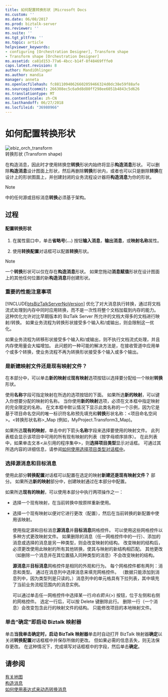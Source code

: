 ```yaml
---
title: 如何配置转换形状 |Microsoft Docs
ms.custom: ''
ms.date: 06/08/2017
ms.prod: biztalk-server
ms.reviewer: ''
ms.suite: ''
ms.tgt_pltfrm: ''
ms.topic: article
helpviewer_keywords:
- configuring [Orchestration Designer], Transform shape
- Transform shape [Orchestration Designer]
ms.assetid: ca81d153-77a6-4bcc-b14f-8f48469fffe0
caps.latest.revision: 8
author: MandiOhlinger
ms.author: mandia
manager: anneta
ms.openlocfilehash: fc88110940626602059466324d0dc38e59f88afe
ms.sourcegitcommit: 266308ec5c6a9d8d80ff298ee6051b4843c5d626
ms.translationtype: MT
ms.contentlocale: zh-CN
ms.lasthandoff: 06/27/2018
ms.locfileid: "36980966"
---
```

# <a name="how-to-configure-the-transform-shape"></a>如何配置转换形状
![](../core/media/ebiz-orch-transform.gif "ebiz_orch_transform")  
转换形状 (Transform shape)  
  
 在构造消息，因此时才使用转换您**转换**形状内始终将显示**构造消息**形状。 可以删除**构造消息**设计图面上形状，然后再删除**转换**形状内，或者也可以只是删除**转换**在设计上的形状图面上，并创建封闭的业务流程设计器将**构造消息**为你的形状。  
  
> [!NOTE]
>  中的任何源或目标消息**转换**必须基于架构。  
  
## <a name="procedure"></a>过程  
  
#### <a name="to-configure-a-transform-shape"></a>配置转换形状  
  
1.  在属性窗口中，单击**省略号**(**...**) 按钮**输入消息**，**输出消息**，或**映射名称**属性。  
  
2.  使用**转换配置**对话框可以配置**转换**形状。  
  
> [!NOTE]
>  一个**转换**形状可以仅在存在**构造消息**形状。 如果您拖动**消息赋值**形状在设计图面上的其他任何位置的新**构造消息**将创建形状。  
  
### <a name="important-performance-considerations"></a>重要的性能注意事项  
 [!INCLUDE[btsBizTalkServerNoVersion](../includes/btsbiztalkservernoversion-md.md)] 优化了对大消息执行转换，通过将文档流式处理到内存中同时应用转换，而不是一次性将整个文档加载到内存的能力。 这种优化允许对比早期版本的 BizTalk Server 所允许的文档大得多的文档进行映射/转换。 如果业务流程为转换形状接受多个输入和/或输出，则会限制这一优化。  
  
 如果业务流程为转移形状接受多个输入和/或输出，则不执行文档流式处理，并且内存使用量会大幅增加。 此问题的一种可能的解决方法是，在接收管道中应用单个或多个转换，使业务流程不再为转换形状接受多个输入或多个输出。  
  
### <a name="newexisting-map-file"></a>是新建映射文件还是现有映射文件？  
 在本部分中，可以单击**新的映射**或**现有映射**选项按钮以选择要分配给一个映射**转换**形状。  
  
 使用**名称**字段可指定映射在所选的选项按钮的下面。 如果所选**新的映射**，可以键入你想要分配的映射的名称。 当你使用**新的映射**选项，必须在文本框中指定映射的完全限定的名称。 在文本框中默认情况下显示此类名称的一个示例，因为它是基于项目命名空间的唯一标识符名称预先填充和**转换**形状名称：\<项目命名空间\>。\<转换形状名称\>_Map (例如，MyProject.Transform3_Map)。  
  
 如果所选**现有的映射**，单击中的下箭头**名称**字段来选择要使用的映射文件。 此列表框会显示该项目中可用的所有现有映射的列表（按字母顺序排序）。 在此列表中，如果单击文本\<从引用的程序集中\>，则**选择项目类型**显示对话框。 可通过其所选内容的详细信息，请参阅[如何使用选择项目类型对话框中](../core/how-to-use-the-select-artifact-type-dialog-box.md)。  
  
### <a name="select-source-and-destination-messages"></a>选择源消息和目标消息  
 使用此部分**转换配置**对话框可以配置在选定的映射**新建还是现有映射文件？** 部分。 如果所选**新的映射**部分中，创建映射通过在本部分中配置。  
  
 如果所选**现有的映射**，可以使用本部分中执行两项操作之一：  
  
- 选择一个现有映射，在当前转换中按原样重新使用。  
  
- 选择一个现有映射以便对它进行更改（配置），然后在当前转换的新配置中使用该映射。  
  
  使用指定源和目标消息**源消息**并**目标消息**网格控件。 可以使用这些网格控件以多种方式更改映射文件。 如果删除的消息（任一网格控件中的一行）、添加的消息或选择的消息是另一种类型，则会改变映射的结构。 改变映射的结构后，必须更改使用此映射的所有其他转换，使其与映射的新结构相匹配。 其他更改（如删除一个消息并在其位置插入同种类型的消息）不会改变映射的结构。  
  
  **源消息**并**目标消息**网格控件是相同的外观和行为。 每个网格控件都有两列：消息和类型。 通过在消息列中选择消息来填充网格控件。 （数据只能添加到消息列中，因为类型列是只读的。）消息列中的单元格具有下拉列表，其中填充了当前业务流程范围内的消息实例。  
  
  可以通过单击任一网格控件中选择某一行*向右箭头*(>) 按钮，位于左侧和右侧的网格控件。 选定一行后，可以按 Delete 键删除此行。 删除一行（一个消息）会改变包含此行的映射文件的结构。 只能修改项目的本地映射文件。  
  
### <a name="when-i-click-ok-launch-the-biztalk-mapper"></a>单击“确定”即启动 Biztalk 映射器  
 单击**当我单击确定时，启动 BizTalk 映射器**单击时自动打开 BizTalk 映射器**确定**以关闭**转换配置**对话框框中并保存所做的更改。 但如果必需的信息丢失，则无法保存更改。 在这种情况下，完成填写对话框框中的字段，然后单击**确定**。  
  
## <a name="see-also"></a>请参阅  
 [有关地图](../core/about-maps.md)   
 [构造消息](../core/constructing-messages.md)   
 [如何使用表达式来动态转换消息](../core/how-to-use-expressions-to-dynamic-transform-messages.md)